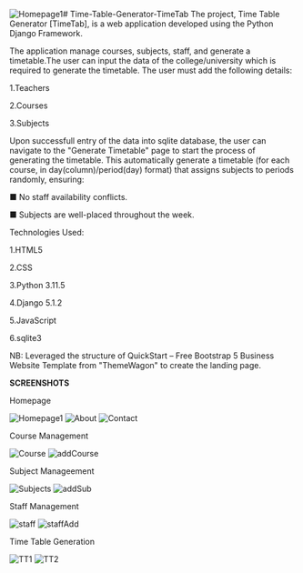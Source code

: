 ![Homepage1](https://github.com/user-attachments/assets/fc48216e-de71-4999-b561-c911f8efd632)# Time-Table-Generator-TimeTab
The project, Time Table Generator [TimeTab], is a web application developed using the Python Django Framework.

The application manage courses, subjects, staff, and generate a timetable.The user can input the data of the college/university which is required to generate the timetable.
The user must add the following details:

1.Teachers

2.Courses

3.Subjects

Upon successfull entry of the data into sqlite database, the user can navigate to the "Generate Timetable" page to start the process of generating the timetable.
This automatically generate a timetable (for each course, in day(column)/period(day) format) that assigns subjects to periods randomly, ensuring:

■ No staff availability conflicts.

■ Subjects are well-placed throughout the week.

Technologies Used:

1.HTML5 

2.CSS

3.Python 3.11.5

4.Django 5.1.2

5.JavaScript

6.sqlite3


NB: Leveraged the structure of QuickStart – Free Bootstrap 5 Business Website Template from "ThemeWagon" to create the landing page.




**SCREENSHOTS**

Homepage

![Homepage1](https://github.com/user-attachments/assets/58d5b3bc-3bc0-4d1d-8313-cf83b9cc5a99)
![About](https://github.com/user-attachments/assets/9b842bc2-3441-49a4-9bc1-66661d252fb8)
![Contact](https://github.com/user-attachments/assets/b29db051-1bec-482f-a999-b4611af37caa)

Course Management

![Course](https://github.com/user-attachments/assets/535c10d3-59ce-4e40-8290-94d644a6960f)
![addCourse](https://github.com/user-attachments/assets/368921df-2c86-47d1-9cfa-b51f3fa615c0)

Subject Manageement


![Subjects](https://github.com/user-attachments/assets/656b42d7-dca6-416b-996f-8ba95f363481)
![addSub](https://github.com/user-attachments/assets/72a5b2fc-63e4-4de3-ac31-4cdacec180cf)

Staff Management


![staff](https://github.com/user-attachments/assets/a28c0e74-4bdf-45f4-928a-39b680434417)
![staffAdd](https://github.com/user-attachments/assets/8f861d8c-9a5d-408d-982d-2723da1c1265)

Time Table Generation

![TT1](https://github.com/user-attachments/assets/7edb802c-41ab-41cf-8259-37f5e9f6d255)
![TT2](https://github.com/user-attachments/assets/c118de81-a8ec-4f31-a608-391ca7e196f0)








